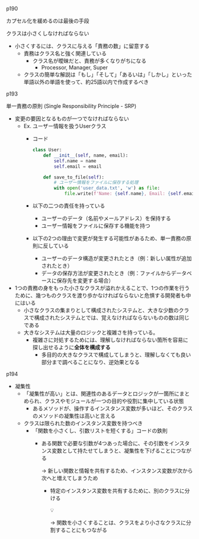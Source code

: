 p190

カプセル化を緩めるのは最後の手段

クラスは小さくしなければならない

- 小さくするには、クラスに与える「責務の数」に留意する
    - 責務はクラス名と強く関連している
        - クラス名が曖昧だと、責務が多くなりがちになる
            - Processor, Manager, Super
    - クラスの簡単な解説は「もし」「そして」「あるいは」「しかし」といった単語以外の単語を使って、約25語以内で作成するべき

p193

単一責務の原則 (Single Responsibility Principle - SRP)

- 変更の要因となるものが一つでなければならない
    - Ex. ユーザー情報を扱うUserクラス
        - コード
            
            ```python
            class User:
                def __init__(self, name, email):
                    self.name = name
                    self.email = email
            
                def save_to_file(self):
                    # ユーザー情報をファイルに保存する処理
                    with open('user_data.txt', 'w') as file:
                        file.write(f'Name: {self.name}, Email: {self.email}')
            ```
            
        - 以下の二つの責任を持っている
            - ユーザーのデータ（名前やメールアドレス）を保持する
            - ユーザー情報をファイルに保存する機能を持つ
        - 以下の2つの理由で変更が発生する可能性があるため、単一責務の原則に反している
            - ユーザーのデータ構造が変更されたとき（例：新しい属性が追加されたとき）
            - データの保存方法が変更されたとき（例：ファイルからデータベースに保存先を変更する場合）
- 1つの責務の身をもった小さなクラスが溢れかえることで、1つの作業を行うために、幾つものクラスを渡り歩かなければならないと危惧する開発者も中にはいる
    - 小さなクラスの集まりとして構成されたシステムと、大きな少数のクラスで構成されたシステムとでは、覚えなければならないものの数は同じである
    - 大きなシステムは大量のロジックと複雑さを持っている。
        - 複雑さに対処するためには、理解しなければならない箇所を容易に探し出せるように**全体を構成する**
            - 多目的の大きなクラスで構成してしまうと、理解しなくても良い部分まで調べることになり、逆効果となる

p194

- 凝集性
    - 「凝集性が高い」とは、関連性のあるデータとロジックが一箇所にまとめられ、クラスやモジュールが一つの目的や役割に集中している状態
        - あるメソッドが、操作するインスタンス変数が多いほど、そのクラスのメソッドの凝集性は高いと言える
    - クラスは限られた数のインスタンス変数を持つべき
        - 「関数を小さくし、引数リストを短くする」コードの鉄則
            - ある関数で必要な引数が4つあった場合に、その引数をインスタンス変数として持たせてしまうと、凝集性を下げることにつながる
                
                → 新しい関数と情報を共有するため、インスタンス変数が次から次へと増えてしまうため
                
                - 特定のインスタンス変数を共有するために、別のクラスに分ける
                    
                    <aside>
                    💡
                    
                    → 関数を小さくすることは、クラスをより小さなクラスに分割することにもつながる
                    
                    </aside>